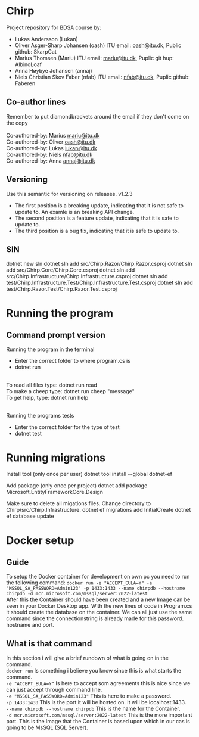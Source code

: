 # Chirp
Project repository for BDSA course by:
- Lukas Andersson (Lukan)
- Oliver Asger-Sharp Johansen (oash) ITU email: oash@itu.dk, Public github: SkarpCat
- Marius Thomsen (Mariu) ITU email: mariu@itu.dk, Puplic git hup: AlbinoLoaf
- Anna Høybye Johansen (annaj)
- Niels Christian Skov Faber (nfab) ITU email: nfab@itu.dk, Puplic github: Faberen

## Co-author lines
Remember to put diamondbrackets around the email if they don't come on the copy<br />
<br />
Co-authored-by: Marius <mariu@itu.dk><br />
Co-authored-by: Oliver <oash@itu.dk><br />
Co-authored-by: Lukas <lukan@itu.dk><br />
Co-authored-by: Niels <nfab@itu.dk><br />
Co-authored-by: Anna <annaj@itu.dk><br />

## Versioning
Use this semantic for versioning on releases.
v1.2.3
- The first position is a breaking update, indicating that it is not safe to update to.
An examle is an breaking API change.
- The second position is a feature update, indicating that it is safe to update to.
- The third position is a bug fix, indicating that it is safe to update to.

## SlN
dotnet new sln
dotnet sln add src/Chirp.Razor/Chirp.Razor.csproj
dotnet sln add src/Chirp.Core/Chirp.Core.csproj
dotnet sln add src/Chirp.Infrastructure/Chirp.Infrastructure.csproj
dotnet sln add test/Chirp.Infrastructure.Test/Chirp.Infrastructure.Test.csproj
dotnet sln add test/Chirp.Razor.Test/Chirp.Razor.Test.csproj

# Running the program

## Command prompt version
Running the program in the terminal
- Enter the correct folder to where program.cs is
- dotnet run <br />
<br />
To read all files type: dotnet run read <br />
To make a cheep type: dotnet run cheep "message" <br />
To get help, type: dotnet run help <br />
<br />

Running the programs tests <br />
- Enter the correct folder for the type of test
- dotnet test<br />

# Running migrations

Install tool (only once per user)
  dotnet tool install --global dotnet-ef

Add package (only once per project)
  dotnet add package Microsoft.EntityFrameworkCore.Design

Make sure to delete all migations files.
Change directory to Chirp/src/Chirp.Infrastructure.
  dotnet ef migrations add InitialCreate
  dotnet ef database update

# Docker setup

## Guide
To setup the Docker container for development on own pc you need to run the following command:
```docker run -e "ACCEPT_EULA=Y" -e "MSSQL_SA_PASSWORD=Admin123" -p 1433:1433 --name chirpdb --hostname chirpdb -d mcr.microsoft.com/mssql/server:2022-latest```
<br />
After this the Container should have been created and a new Image can be seen in your Docker Desktop app. With the new lines of code in Program.cs it should create the database on the container. We can all just use the same command since the connectionstring is already made for this password. hostname and port.

## What is that command
In this section i will give a brief rundown of what is going on in the command. <br />
```docker run``` Is something i believe you know since this is what starts the command. <br />
```-e "ACCEPT_EULA=Y"``` Is here to accept som agreements this is nice since we can just accept through command line. <br />
```-e "MSSQL_SA_PASSWORD=Admin123"``` This is here to make a password. <br />
```-p 1433:1433``` This is the port it will be hosted on. It will be localhost:1433. <br />
```--name chirpdb --hostname chirpdb``` This is the name for the Container. <br />
```-d mcr.microsoft.com/mssql/server:2022-latest``` This is the more important part. This is the Image that the Container is based upon which in our cas is going to be MsSQL (SQL Server).